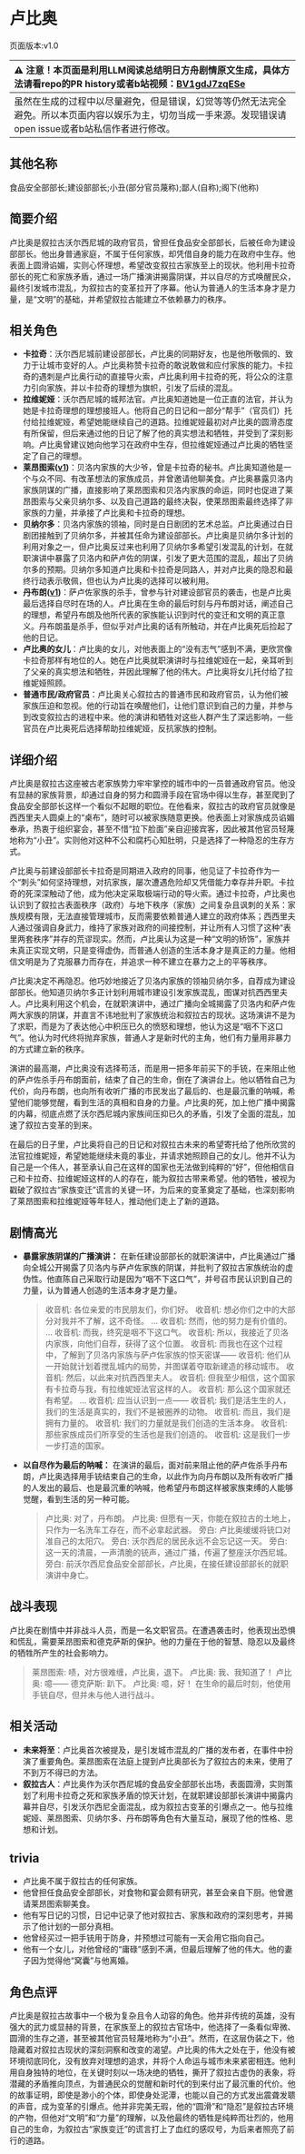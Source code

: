 # 卢比奥
页面版本:v1.0
 

| :warning: 注意！本页面是利用LLM阅读总结明日方舟剧情原文生成，具体方法请看repo的PR history或者b站视频：[BV1gdJ7zqESe](https://www.bilibili.com/video/BV1gdJ7zqESe/)         |
|:----------------------------|
| 虽然在生成的过程中以尽量避免，但是错误，幻觉等等仍然无法完全避免。所以本页面内容以娱乐为主，切勿当成一手来源。发现错误请open issue或者b站私信作者进行修改。|



## 其他名称
食品安全部部长;建设部部长;小丑(部分官员蔑称);鄙人(自称);阁下(他称)
## 简要介绍
卢比奥是叙拉古沃尔西尼城的政府官员，曾担任食品安全部部长，后被任命为建设部部长。他出身普通家庭，不属于任何家族，却凭借自身的能力在政府中生存。他表面上圆滑谄媚，实则心怀理想，希望改变叙拉古家族至上的现状。他利用卡拉奇部长的死亡和家族矛盾，通过一场广播演讲揭露阴谋，并以自尽的方式唤醒民众，最终引发城市混乱，为叙拉古的变革拉开了序幕。他认为普通人的生活本身才是力量，是“文明”的基础，并希望叙拉古能建立不依赖暴力的秩序。
## 相关角色
-   **卡拉奇**：沃尔西尼城前建设部部长，卢比奥的同期好友，也是他所敬佩的、致力于让城市变好的人。卢比奥称赞卡拉奇的敢说敢做和应付家族的能力。卡拉奇的遇刺是卢比奥行动的直接导火索，卢比奥利用卡拉奇的死，将公众的注意力引向家族，并以卡拉奇的理想为旗帜，引发了后续的混乱。
-   **拉维妮娅**：沃尔西尼城的城邦法官。卢比奥知道她是一位正直的法官，并认为她是卡拉奇理想的理想接班人。他将自己的日记和一部分“帮手”（官员们）托付给拉维妮娅，希望她能继续自己的道路。拉维妮娅最初对卢比奥的圆滑态度有所保留，但后来通过他的日记了解了他的真实想法和牺牲，并受到了深刻影响。卢比奥曾建议她向他学习在政府中生存，但拉维妮娅通过卢比奥的牺牲坚定了自己的理想。
-   **莱昂图索([v1](extended_char_lai_ang_tu_suo.md))**：贝洛内家族的大少爷，曾是卡拉奇的秘书。卢比奥知道他是一个与众不同、有改革想法的家族成员，并曾邀请他聊美食。卢比奥暴露贝洛内家族阴谋的广播，直接影响了莱昂图索和贝洛内家族的命运，同时也促进了莱昂图索与父亲贝纳尔多、以及自己道路的最终决裂，使莱昂图索最终选择了非家族的力量，并承接了卢比奥和卡拉奇的理想。
-   **贝纳尔多**：贝洛内家族的领袖，同时是白日剧团的艺术总监。卢比奥通过白日剧团接触到了贝纳尔多，并被其任命为建设部部长。卢比奥是贝纳尔多计划的利用对象之一，但卢比奥反过来也利用了贝纳尔多希望引发混乱的计划，在就职演讲中暴露了贝洛内和萨卢佐的阴谋，引发了更大范围的混乱，超出了贝纳尔多的预期。贝纳尔多知道卢比奥和卡拉奇是同路人，并对卢比奥的隐忍和最终行动表示敬佩，但也认为卢比奥的选择可以被利用。
-   **丹布朗([v1](extended_char_dan_bu_lang.md))**：萨卢佐家族的杀手，曾参与针对建设部官员的袭击，也是卢比奥最后选择自尽时在场的人。卢比奥在生命的最后时刻与丹布朗对话，阐述自己的理想，希望丹布朗及他所代表的家族能认识到时代的变迁和文明的真正意义。丹布朗虽是杀手，但似乎对卢比奥的话有所触动，并在卢比奥死后捡起了他的日记。
-   **卢比奥的女儿**：卢比奥的女儿，对他表面上的“没有志气”感到不满，更欣赏像卡拉奇那样有地位的人。她在卢比奥就职演讲时与拉维妮娅在一起，亲耳听到了父亲的真实想法和牺牲，并因此理解了他的伟大。卢比奥将女儿托付给了拉维妮娅照顾。
-   **普通市民/政府官员**：卢比奥关心叙拉古的普通市民和政府官员，认为他们被家族压迫和忽视。他的行动旨在唤醒他们，让他们意识到自己的力量，并参与到改变叙拉古的进程中来。他的演讲和牺牲对这些人群产生了深远影响，一些官员在卢比奥死后选择帮助拉维妮娅，反抗家族的控制。
## 详细介绍
卢比奥是叙拉古这座被古老家族势力牢牢掌控的城市中的一员普通政府官员。他没有显赫的家族背景，却通过自身的努力和圆滑手段在官场中得以生存，甚至爬到了食品安全部部长这样一个看似不起眼的职位。在他看来，叙拉古的政府官员就像是西西里夫人圆桌上的“桌布”，随时可以被家族随意更换。他表面上对家族成员谄媚奉承，热衷于组织宴会，甚至不惜“拉下脸面”亲自迎接宾客，因此被其他官员轻蔑地称为“小丑”。实则他对这种不公和腐朽心知肚明，只是选择了一种隐忍的生存方式。

卢比奥与前建设部部长卡拉奇是同期进入政府的同事，他见证了卡拉奇作为一个“刺头”如何坚持理想，对抗家族，屡次遭遇危险却又凭借能力幸存并升职。卡拉奇的死深深触动了他，成为他决定采取极端行动的导火索。通过卡拉奇，卢比奥也认识到了叙拉古表面秩序（政府）与地下秩序（家族）之间复杂且讽刺的关系：家族规模有限，无法直接管理城市，反而需要依赖普通人建立的政府体系；西西里夫人通过强调自身武力，维持了家族对政府的间接控制，并让所有人习惯了这种“表里两套秩序”并存的荒谬现实。然而，卢比奥认为这是一种“文明的矫饰”，家族并未真正实现文明，只是变得虚伪，而普通人创造的生活本身才是真正的力量。他相信文明是为了克服暴力而存在，并追求一种不建立在暴力之上的平等秩序。

卢比奥决定不再隐忍。他巧妙地接近了贝洛内家族的领袖贝纳尔多，自荐成为建设部部长。他知道贝纳尔多正计划利用城市建设引发家族混乱，图谋对抗西西里夫人。卢比奥利用这个机会，在就职演讲中，通过广播向全城揭露了贝洛内和萨卢佐两大家族的阴谋，并直言不讳地批判了家族统治和叙拉古的现状。这场演讲不是为了求职，而是为了表达他心中积压已久的愤怒和理想，他认为这是“咽不下这口气”。他认为时代终将抛弃家族，普通人才是新时代的主角，他们有力量用非暴力的方式建立新的秩序。

演讲的最高潮，卢比奥没有选择苟活，而是用一把多年前买下的手铳，在来阻止他的萨卢佐杀手丹布朗面前，结束了自己的生命，倒在了演讲台上。他以牺牲自己为代价，向丹布朗，也向所有收听广播的市民发出了最后的、也是最沉重的呐喊，希望他们能够觉醒，看到生活的真相和自身的力量。卢比奥的死，加上他广播中揭露的内幕，彻底点燃了沃尔西尼城内家族间压抑已久的矛盾，引发了全面的混乱，加速了叙拉古变革的到来。

在最后的日子里，卢比奥将自己的日记和对叙拉古未来的希望寄托给了他所欣赏的法官拉维妮娅，希望她能继续未竟的事业，并请求她照顾自己的女儿。他并不认为自己是一个伟人，甚至承认自己在这样的国家也无法做到纯粹的“好”，但他相信自己和卡拉奇、拉维妮娅这样的人的存在，能为叙拉古带来希望。他的牺牲，被视为戳破了叙拉古“家族变迁”谎言的关键一环，为后来的变革奠定了基础，也深刻影响了莱昂图索和拉维妮娅等年轻人，推动他们走上了新的道路。
## 剧情高光
*   **暴露家族阴谋的广播演讲：** 在新任建设部部长的就职演讲中，卢比奥通过广播向全城公开揭露了贝洛内与萨卢佐家族的阴谋，并批判了叙拉古家族统治的虚伪性。他直陈自己采取行动是因为“咽不下这口气”，并号召市民认识到自己的力量，认为普通人创造的生活本身才是力量。
    > 收音机: 各位亲爱的市民朋友们，你们好。
    > 收音机: 想必你们之中的大部分对我并不了解，这不奇怪。
    > ...
    > 收音机: 然而，他的努力是有价值的。
    > ...
    > 收音机: 而我，终究是咽不下这口气。
    > 收音机: 所以，我接近了贝洛内家族，向他们自荐，获得了这个位置。
    > 收音机: 而我也在这个过程中，了解到了贝洛内家族与萨卢佐家族的惊天密谋——
    > 收音机: 他们从一开始就计划着搅乱城内的局势，并图谋着夺取新建造的移动城市。
    > 收音机: 然后，以此来对抗西西里夫人。
    > 收音机: 但我至少相信，这个国家有卡拉奇与我，有拉维妮娅法官这样的人。
    > 收音机: 那么这个国家就还有希望。
    > ...
    > 收音机: 应当认识到一点——
    > 收音机: 我们是活生生的人，我们的生活是真实的，我们不是被圈养的动物。
    > 收音机: 而且，我们是拥有力量的。
    > 收音机: 我们的力量就是我们创造的生活本身。
    > 收音机: 那些家族成员们所享受的生活也是我们创造的。
    > 收音机: 这是我们一步一步打造的国家。

*   **以自尽作为最后的呐喊：** 在演讲的最后，面对前来阻止他的萨卢佐杀手丹布朗，卢比奥选择用手铳结束自己的生命，以此作为向丹布朗以及所有收听广播的人发出的最后、也是最沉重的呐喊，他希望丹布朗这样被家族束缚的人能够觉醒，看到生活的另一种可能。
    > 卢比奥: 对了，丹布朗。
    > 卢比奥: 但愿有一天，你能在叙拉古的土地上，只作为一名洗车工存在，而不必拿起武器。
    > 旁白: 卢比奥缓缓将铳口对准自己的太阳穴。
    > 旁白: 沃尔西尼的居民永远不会忘记这一天。
    > 旁白: 这一天的清晨，一声清脆的铳声，通过广播，传遍了整座沃尔西尼城。
    > 旁白: 前沃尔西尼食品安全部部长，卢比奥，在接任建设部部长的就职演讲中身亡。
## 战斗表现
卢比奥在剧情中并非战斗人员，而是一名文职官员。在遭遇袭击时，他表现出恐惧和慌乱，需要莱昂图索和德克萨斯的保护。他的力量在于他的智慧、隐忍以及最终的牺牲所产生的社会影响力。
> 莱昂图索: 啧，对方很难缠，卢比奥，退下。
> 卢比奥: 我、我知道了！
> 卢比奥: 噫——
> 德克萨斯: 趴下。
> 卢比奥: 噫，好！
在生命的最后时刻，他使用手铳自尽，但并未与他人进行战斗。
## 相关活动
-   **未来将至**：卢比奥首次被提及，是引发城市混乱的广播的发布者，在事件中扮演了重要角色。莱昂图索在法庭上提到卢比奥部长为了叙拉古的未来，使用了不到万不得已的方法。
-   **叙拉古人**：卢比奥作为沃尔西尼城的食品安全部部长出场，表面圆滑，实则策划了利用卡拉奇之死和家族矛盾的惊天计划，在就职建设部部长演讲中揭露内幕并自尽，引发沃尔西尼全面混乱，成为叙拉古变革的引爆点之一。他与拉维妮娅、莱昂图索、贝纳尔多、丹布朗等角色有大量互动，展现了他的性格、思想和计划。
## trivia
*   卢比奥不属于叙拉古的任何家族。
*   他曾担任食品安全部部长，对食物和宴会颇有研究，甚至会亲自下厨。他曾邀请莱昂图索聊美食。
*   他有写日记的习惯，日记中记录了他对叙拉古、家族和政府的深刻思考，并揭示了他计划的一部分真相。
*   他曾经买过一把手铳用于防身，并预想过可能有一天会用它指向自己。
*   他有一个女儿，对他曾经的“庸碌”感到不满，但最后理解了他的伟大。他的妻子因为觉得他“窝囊”与他离婚。
## 角色点评
卢比奥是叙拉古故事中一个极为复杂且令人动容的角色。他并非传统的英雄，没有强大的武力或显赫的背景，在家族至上的叙拉古官场中，他选择了一条看似卑微、圆滑的生存之道，甚至被其他官员轻蔑地称为“小丑”。然而，在这层伪装之下，他隐藏着对叙拉古现状的深刻洞察和改变的渴望。卢比奥的伟大之处在于，他没有被环境彻底同化，没有放弃对理想的追求，并将个人命运与城市未来紧密相连。他利用自身独特的地位，在关键时刻以一场决绝的牺牲，撕开了叙拉古虚伪的表象，将潜藏的矛盾推向顶点，为普通民众的觉醒和新时代的到来付出了最沉重的代价。他的故事证明，即使是渺小的个体，即使身处泥潭，也能以自己的方式发出震聋发聩的声音，成为变革的引爆点。他并非完美无瑕，他的“圆滑”和“隐忍”是叙拉古环境的产物，但他对“文明”和“力量”的理解，以及他最终的牺牲是纯粹而壮烈的，他用自己的生命，为叙拉古“家族变迁”的谎言打上了血红的感叹号，为后来者照亮了前行的道路。